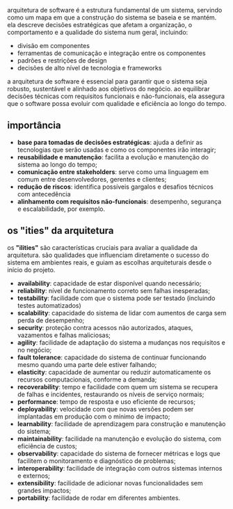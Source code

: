 arquitetura de software é a estrutura fundamental de um sistema, servindo como um mapa em que a construção do sistema se baseia e se mantém. ela descreve decisões estratégicas que afetam a organização, o comportamento e a qualidade do sistema num geral, incluindo:

- divisão em componentes
- ferramentas de comunicação e integração entre os componentes
- padrões e restrições de design
- decisões de alto nível de tecnologia e frameworks

a arquitetura de software é essencial para garantir que o sistema seja robusto, sustentável e alinhado aos objetivos do negócio. ao equilibrar decisões técnicas com requisitos funcionais e não-funcionais, ela assegura que o software possa evoluir com qualidade e eficiência ao longo do tempo.

## importância
- **base para tomadas de decisões estratégicas**: ajuda a definir as tecnologias que serão usadas e como os componentes irão interagir;
- **reusabilidade e manutenção**: facilita a evolução e manutenção do sistema ao longo do tempo;
- **comunicação entre stakeholders**: serve como uma linguagem em comum entre desenvolvedores, gerentes e clientes;
- **redução de riscos**: identifica possíveis gargalos e desafios técnicos com antecedência
- **alinhamento com requisitos não-funcionais**: desempenho, segurança e escalabilidade, por exemplo.

## os "ities" da arquitetura
os **"ilities"** são características cruciais para avaliar a qualidade da arquitetura. são qualidades que influenciam diretamente o sucesso do sistema em ambientes reais, e guiam as escolhas arquiteturais desde o início do projeto.

- **availability**: capacidade de estar disponível quando necessário;
- **reliability**: nível de funcionamento correto sem falhas inesperadas;
- **testability**: facilidade com que o sistema pode ser testado (incluindo testes automatizados)
- **scalability**: capacidade do sistema de lidar com aumentos de carga sem perda de desempenho;
- **security**: proteção contra acessos não autorizados, ataques, vazamentos e falhas maliciosas;
- **agility**: facilidade de adaptação do sistema a mudanças nos requisitos e no negócio;
- **fault tolerance**: capacidade do sistema de continuar funcionando mesmo quando uma parte dele estiver falhando;
- **elasticity**: capacidade de aumentar ou reduzir automaticamente os recursos computacionais, conforme a demanda;
- **recoverability**: tempo e facilidade com quem um sistema se recupera de falhas e incidentes, restaurando os níveis de serviço normais;
- **performance**: tempo de resposta e uso eficiente de recursos;
- **deployability**: velocidade com que novas versões podem ser implantadas em produção com o mínimo de impacto; 
- **learnability**: facilidade de aprendizagem para construção e manutenção do sistema;
- **maintainability**: facilidade na manutenção e evolução do sistema, com eficiência de custos;
- **observability**: capacidade do sistema de fornecer métricas e logs que facilitem o monitoramento e diagnóstico de problemas;
- **interoperability**: facilidade de integração com outros sistemas internos e externos;
- **extensibility**: facilidade de adicionar novas funcionalidades sem grandes impactos;
- **portability**: facilidade de rodar em diferentes ambientes.